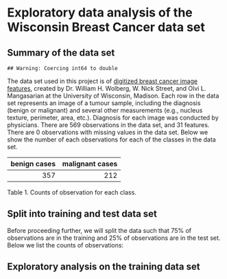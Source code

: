 Exploratory data analysis of the Wisconsin Breast Cancer data set
================

## Summary of the data set

    ## Warning: Coercing int64 to double

The data set used in this project is of [digitized breast cancer image
features](http://archive.ics.uci.edu/ml/datasets/Breast+Cancer+Wisconsin+%28Diagnostic%29),
created by Dr. William H. Wolberg, W. Nick Street, and Olvi L.
Mangasarian at the University of Wisconsin, Madison. Each row in the
data set represents an image of a tumour sample, including the diagnosis
(benign or malignant) and several other measurements (e.g., nucleus
texture, perimeter, area, etc.). Diagnosis for each image was conducted
by physicians. There are 569 observations in the data set, and 31
features. There are 0 observations with missing values in the data set.
Below we show the number of each observations for each of the classes in
the data set.

| benign cases | malignant cases |
| -----------: | --------------: |
|          357 |             212 |

Table 1. Counts of observation for each class.

## Split into training and test data set

Before proceeding further, we will split the data such that 75% of
observations are in the training and 25% of observations are in the test
set. Below we list the counts of observations:

## Exploratory analysis on the training data set
